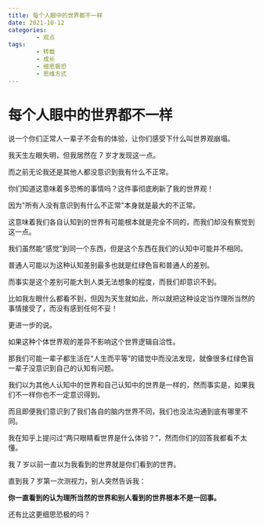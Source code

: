 ```yaml
---
title: 每个人眼中的世界都不一样
date: 2021-10-12
categories:
        - 观点
tags:
        - 转载
        - 成长
        - 细思极恐
        - 思维方式
---
```


# 每个人眼中的世界都不一样

说一个你们正常人一辈子不会有的体验，让你们感受下什么叫世界观崩塌。

我天生左眼失明，但我居然在 7 岁才发现这一点。

而之前无论我还是其他人都没意识到我有什么不正常。

你们知道这意味着多恐怖的事情吗？这件事彻底刷新了我的世界观！

因为"所有人没有意识到有什么不正常"本身就是最大的不正常。

这意味着我们各自认知到的世界有可能根本就是完全不同的，而我们却没有察觉到这一点。

我们虽然能“感觉”到同一个东西，但是这个东西在我们的认知中可能并不相同。

普通人可能以为这种认知差别最多也就是红绿色盲和普通人的差别。

而事实是这个差别可能大到人类无法想象的程度，而我们却意识不到。

比如我左眼什么都看不到，但因为天生就如此，所以就把这种设定当作理所当然的事情接受了，而没有感到任何不妥！

更进一步的说。

如果这种个体世界观的差异不影响这个世界逻辑自洽性。

那我们可能一辈子都生活在“人生而平等”的错觉中而没法发现，就像很多红绿色盲一辈子没意识到自己的认知有问题。

我们以为其他人认知中的世界和自己认知中的世界是一样的，然而事实是，如果我们不一样你也不一定意识得到。

而且即便我们意识到了我们各自的脑内世界不同，我们也没法沟通到底有哪里不同。

我在知乎上提问过“两只眼睛看世界是什么体验？”，然而你们的回答我都看不太懂。

我 7 岁以前一直以为我看到的世界就是你们看到的世界。

直到我 7 岁第一次测视力，别人突然告诉我：

**你一直看到的认为理所当然的世界和别人看到的世界根本不是一回事。**

还有比这更细思恐极的吗？
